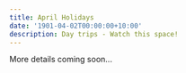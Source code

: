 ```yaml
---
title: April Holidays
date: '1901-04-02T00:00:00+10:00'
description: Day trips - Watch this space!
---
```

More details coming soon...
